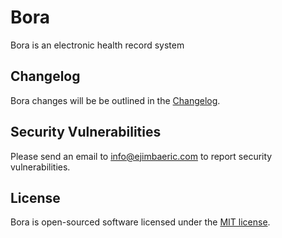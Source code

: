 # Bora

Bora is an electronic health record system


## Changelog

Bora changes will be be outlined in the [Changelog](CHANGELOG.md).


## Security Vulnerabilities

Please send an email to info@ejimbaeric.com to report security vulnerabilities.


## License

Bora is open-sourced software licensed under the [MIT license](LICENSE.md).
